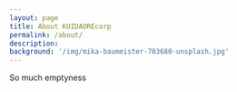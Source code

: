 ```yaml
---
layout: page
title: About KUIDAOREcorp
permalink: /about/
description: 
background: '/img/mika-baumeister-703680-unsplash.jpg'
---
```

So much emptyness